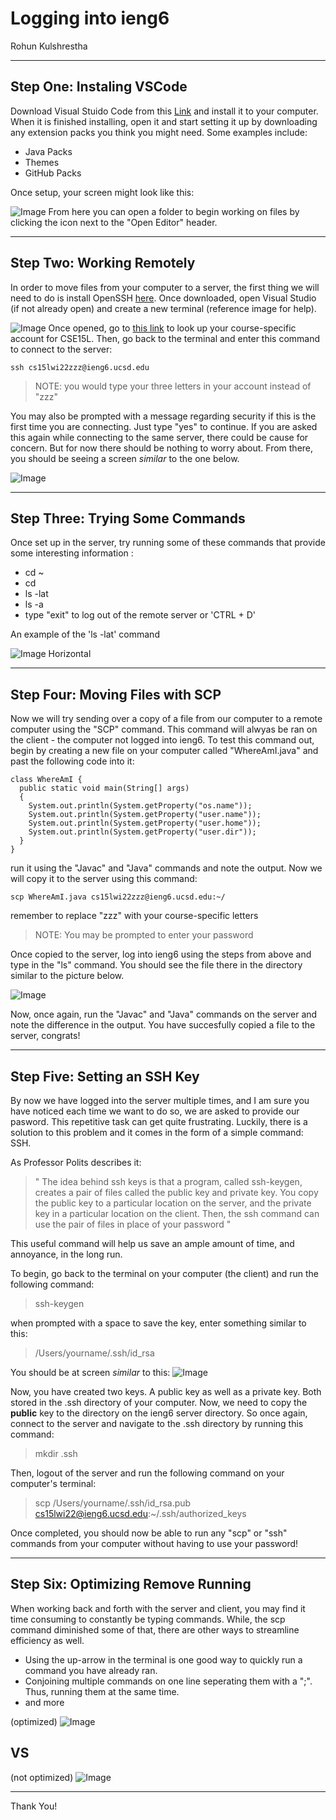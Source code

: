 # Logging into ieng6
Rohun Kulshrestha

***
## Step One: Instaling VSCode ##
Download Visual Stuido Code from this [Link](https://code.visualstudio.com) and install it to your computer. When it is finished installing, open it and start setting it up by downloading any extension packs you think you might need. Some examples include:
* Java Packs
* Themes
* GitHub Packs

Once setup, your screen might look like this:

![Image](VSCodepic.PNG)
From here you can open a folder to begin working on files by clicking the icon next to the "Open Editor" header.

***
## Step Two: Working Remotely ##
In order to move files from your computer to a server, the first thing we will need to do is install OpenSSH [here](https://docs.microsoft.com/en-us/windows-server/administration/openssh/openssh_install_firstuse). Once downloaded, open Visual Studio (if not already open) and create a new terminal (reference image for help).

![Image](VSCodepic2.PNG)
Once opened, go to [this link](https://sdacs.ucsd.edu/~icc/index.php) to look up your course-specific account for CSE15L. Then, go back to the terminal and enter this command to connect to the server:
```
ssh cs15lwi22zzz@ieng6.ucsd.edu
```
> NOTE: you would type your three letters in your account instead of "zzz"
 
 You may also be prompted with a message regarding security if this is the first time you are connecting. Just type "yes" to continue. If you are asked this again while connecting to the same server, there could be cause for concern. But for now there should be nothing to worry about. From there, you should be seeing a screen *similar* to the one below.

 ![Image](remotepic.PNG)

 ***
## Step Three: Trying Some Commands ##
Once set up in the server, try running some of these commands that provide some interesting information :
* cd ~
* cd
* ls -lat
* ls -a
* type "exit" to log out of the remote server or 'CTRL + D'

An example of the 'ls -lat' command

![Image](comman.PNG)
Horizontal
***
## Step Four: Moving Files with SCP ##
Now we will try sending over a copy of a file from our computer to a remote computer using the "SCP" command. This command will alwyas be ran on the client - the computer not logged into ieng6. To test this command out, begin by creating a new file on your computer called "WhereAmI.java" and past the following code into it:
```
class WhereAmI {
  public static void main(String[] args) 
  {
    System.out.println(System.getProperty("os.name"));
    System.out.println(System.getProperty("user.name"));
    System.out.println(System.getProperty("user.home"));
    System.out.println(System.getProperty("user.dir"));
  }
}
```
run it using the "Javac" and "Java" commands and note the output.
Now we will copy it to the server using this command:
```
scp WhereAmI.java cs15lwi22zzz@ieng6.ucsd.edu:~/
```
remember to replace "zzz" with your course-specific letters
>NOTE: You may be prompted to enter your password

Once copied to the server, log into ieng6 using the steps from above and type in the "ls" command. You should see the file there in the directory similar to the picture below.

![Image](scp.PNG)

Now, once again, run the "Javac" and "Java" commands on the server and note the difference in the output. You have succesfully copied a file to the server, congrats!

 ***

## Step Five: Setting an SSH Key ##
By now we have logged into the server multiple times, and I am sure you have noticed each time we want to do so, we are asked to provide our pasword. This repetitive task can get quite frustrating. Luckily, there is a solution to this problem and it comes in the form of a simple command: SSH.

As Professor Polits describes it:
>" The idea behind ssh keys is that a program, called ssh-keygen, creates a pair of files called the public key and private key. You copy the public key to a particular location on the server, and the private key in a particular location on the client. Then, the ssh command can use the pair of files in place of your password "

This useful command will help us save an ample amount of time, and annoyance, in the long run.

To begin, go back to the terminal on your computer (the client) and run the following command:
>ssh-keygen

when prompted with a space to save the key, enter something similar to this:

>/Users/yourname/.ssh/id_rsa

You should be at screen *similar* to this:
![Image](scpArt.PNG)

Now, you have created two keys. A public key as well as a private key. Both stored in the .ssh directory of your computer.
Now, we need to copy the **public** key to the directory on the ieng6 server directory. So once again, connect to the server and navigate to the .ssh directory by running this command:
>mkdir .ssh

Then, logout of the server and run the following command on your computer's terminal:
>scp /Users/yourname/.ssh/id_rsa.pub cs15lwi22@ieng6.ucsd.edu:~/.ssh/authorized_keys

Once completed, you should now be able to run any "scp" or "ssh" commands from your computer without having to use your password!

***
## Step Six: Optimizing Remove Running ##
When working back and forth with the server and client, you may find it time consuming to constantly be typing commands. While, the scp command diminished some of that, there are other ways to streamline efficiency as well. 

* Using the up-arrow in the terminal is one good way to quickly run a command you have already ran.
* Conjoining multiple commands on one line seperating them with a ";". Thus, running them at the same time.
* and more

(optimized)
![Image](optimize1.PNG)

## VS ##

(not optimized)
![Image](optimize2.PNG)

***
Thank You!